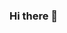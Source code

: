 ### Hi there 👋

<!--
**NotaCSstudent/NotaCSstudent** is a ✨ _special_ ✨ repository because its `README.md` (this file) appears on your GitHub profile.

Here are some ideas to get you started:

- 🔭 I’m currently working on ...
- 🌱 I’m currently learning Algorithms
- 👯 I’m looking to collaborate ... on Optimization projects
- 🤔 I’m looking for help with ...
- 💬 Ask me about ... anything math related
- 📫 How to reach me: ...
- 😄 Pronouns: ...
- ⚡ Fun fact: ...
-->
